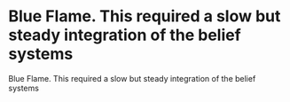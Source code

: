 # Blue Flame. This required a slow but steady integration of the belief systems

Blue Flame. This required a slow but steady integration of the belief systems